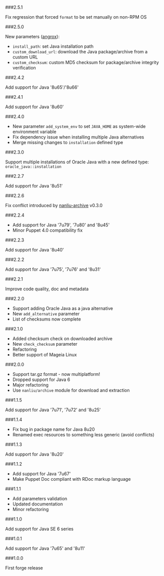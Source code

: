 ###2.5.1

Fix regression that forced `format` to be set manually on non-RPM OS

###2.5.0

New parameters ([angrox](https://github.com/angrox)):
* `install_path`: set Java installation path
* `custom_download_url`: download the Java package/archive from a custom URL
* `custom_checksum`: custom MD5 checksum for package/archive integrity verification

###2.4.2

Add support for Java '8u65'/'8u66'

###2.4.1

Add support for Java '8u60'

###2.4.0

* New parameter `add_system_env` to set `JAVA_HOME` as system-wide environment variable 
* Fix dependency issue when installing multiple Java alternatives
* Merge missing changes to `installation` defined type

###2.3.0

Support multiple installations of Oracle Java with a new defined type: `oracle_java::installation`

###2.2.7

Add support for Java '8u51'

###2.2.6

Fix conflict introduced by [nanliu-archive](https://forge.puppetlabs.com/nanliu/archive/changelog) v0.3.0

###2.2.4

* Add support for Java '7u79', '7u80' and '8u45'
* Minor Puppet 4.0 compatibility fix

###2.2.3

Add support for Java '8u40'

###2.2.2

Add support for Java '7u75', '7u76' and '8u31'

###2.2.1

Improve code quality, doc and metadata

###2.2.0

* Support adding Oracle Java as a java alternative
* New `add_alternative` parameter
* List of checksums now complete

###2.1.0

* Added checksum check on downloaded archive
* New `check_checksum` parameter
* Refactoring
* Better support of Mageia Linux

###2.0.0

* Support tar.gz format - now multiplatform!
* Dropped support for Java 6
* Major refactoring
* Use `nanliu/archive` module for download and extraction

###1.1.5

Add support for Java '7u71', '7u72' and '8u25'

###1.1.4

* Fix bug in package name for Java 8u20
* Renamed exec resources to something less generic (avoid conflicts)

###1.1.3

Add support for Java '8u20'

###1.1.2

* Add support for Java '7u67'
* Make Puppet Doc compliant with RDoc markup language

###1.1.1

* Add parameters validation
* Updated documentation
* Minor refactoring

###1.1.0

Add support for Java SE 6 series

###1.0.1

Add support for Java '7u65' and '8u11'

###1.0.0

First forge release
